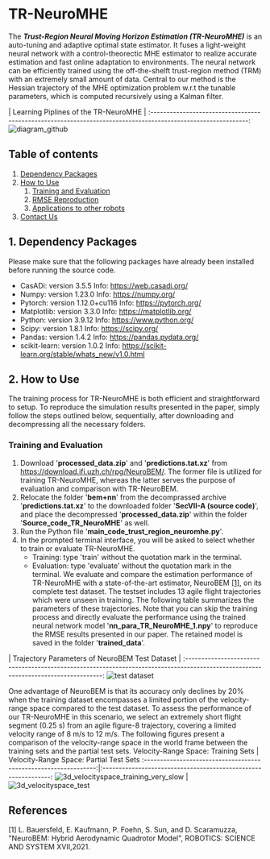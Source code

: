 # TR-NeuroMHE
The ***Trust-Region Neural Moving Horizon Estimation (TR-NeuroMHE)*** is an auto-tuning and adaptive optimal state estimator. It fuses a light-weight neural network with a control-theorectic MHE estimator to realize accurate estimation and fast online adaptation to environments. The neural network can be efficiently trained using the off-the-shelft trust-region method (TRM) with an extremely small amount of data. Central to our method is the Hessian trajectory of the MHE optimization problem w.r.t the tunable parameters, which is computed recursively using a Kalman filter.

|                                    Learning Piplines of the TR-NeuroMHE                                    |
:------------------------------------------------------------------------------------------------------------:
![diagram_github](https://github.com/BinghengNUS/TR-NeuroMHE/assets/70559054/948f465e-9a73-42e1-8e66-a3c8d9c91904)

## Table of contents
1. [Dependency Packages](#Dependency-Packages)
2. [How to Use](#How-to-Use)
      1. [Training and Evaluation](#Training-and-Evaluation)
      2. [RMSE Reproduction](#RMSE-Reproduction)
      3. [Applications to other robots](#Applications-to-other-robots)
3. [Contact Us](#Contact-Us)

## 1. Dependency Packages
Please make sure that the following packages have already been installed before running the source code.
* CasADi: version 3.5.5 Info: https://web.casadi.org/
* Numpy: version 1.23.0 Info: https://numpy.org/
* Pytorch: version 1.12.0+cu116 Info: https://pytorch.org/
* Matplotlib: version 3.3.0 Info: https://matplotlib.org/
* Python: version 3.9.12 Info: https://www.python.org/
* Scipy: version 1.8.1 Info: https://scipy.org/
* Pandas: version 1.4.2 Info: https://pandas.pydata.org/
* scikit-learn: version 1.0.2 Info: https://scikit-learn.org/stable/whats_new/v1.0.html

## 2. How to Use
The training process for TR-NeuroMHE is both efficient and straightforward to setup. To reproduce the simulation results presented in the paper, simply follow the steps outlined below, sequentially, after downloading and decompressing all the necessary folders.

### Training and Evaluation
1. Download '**processed_data.zip**' and '**predictions.tat.xz**' from https://download.ifi.uzh.ch/rpg/NeuroBEM/. The former file is utilized for training TR-NeuroMHE, whereas the latter serves the purpose of evaluation and comparison with TR-NeuroBEM.
2. Relocate the folder '**bem+nn**' from the decomprassed archive '**predictions.tat.xz**' to the downloaded folder '**SecVII-A (source code)**', and place the decompressed '**processed_data.zip**' within the folder '**Source_code_TR_NeuroMHE**' as well.
3. Run the Python file '**main_code_trust_region_neuromhe.py**'.
4. In the prompted terminal interface, you will be asked to select whether to train or evaluate TR-NeuroMHE.
   * Training: type 'train' without the quotation mark in the terminal.
   * Evaluation: type 'evaluate' without the quotation mark in the terminal. We evaluate and compare the estimation performance of TR-NeuroMHE with a state-of-the-art estimator, NeuroBEM [[1]](#1), on its complete test dataset. The testset includes 13 agile flight trajectories which were unseen in training. The following table summarizes the parameters of these trajectories. Note that you can skip the training process and directly evaluate the performance using the trained neural network model '**nn_para_TR_NeuroMHE_1.npy**' to reproduce the RMSE results presented in our paper. The retained model is saved in the folder '**trained_data**'.
   
|                                         Trajectory Parameters of NeuroBEM Test Dataset                                           |
:----------------------------------------------------------------------------------------------------------------------------------:
![test dataset](https://github.com/RCL-NUS/NeuroMHE/assets/70559054/afbdc415-288b-4938-8bc9-7b18c59d6f40)

One advantage of NeuroBEM is that its accuracy only declines by 20% when the training dataset encompasses a limited portion of the velocity-range space compared to the test dataset. To assess the performance of our TR-NeuroMHE in this scenario, we select an extremely short flight segment (0.25 s) from an agile figure-8 trajectory, covering a limited velocity range of 8 m/s to 12 m/s. The following figures present a comparison of the velocity-range space in the world frame between the training sets and the partial test sets.
        Velocity-Range Space: Training Sets        |      Velocity-Range Space: Partial Test Sets
:---------------------------------------------------------------:|:--------------------------------------------------------------:
![3d_velocityspace_training_very_slow](https://github.com/BinghengNUS/TR-NeuroMHE/assets/70559054/eb1fbea7-e0da-4f13-b689-156bdd721c8b) | ![3d_velocityspace_test](https://github.com/BinghengNUS/TR-NeuroMHE/assets/70559054/96b4075b-8b4d-49a4-a432-2e5d5e8050d6)







## References
<a id="1">[1]</a> 
L. Bauersfeld, E. Kaufmann, P. Foehn, S. Sun, and D. Scaramuzza, "NeuroBEM: Hybrid Aerodynamic Quadrotor Model", ROBOTICS: SCIENCE AND SYSTEM XVII,2021.
